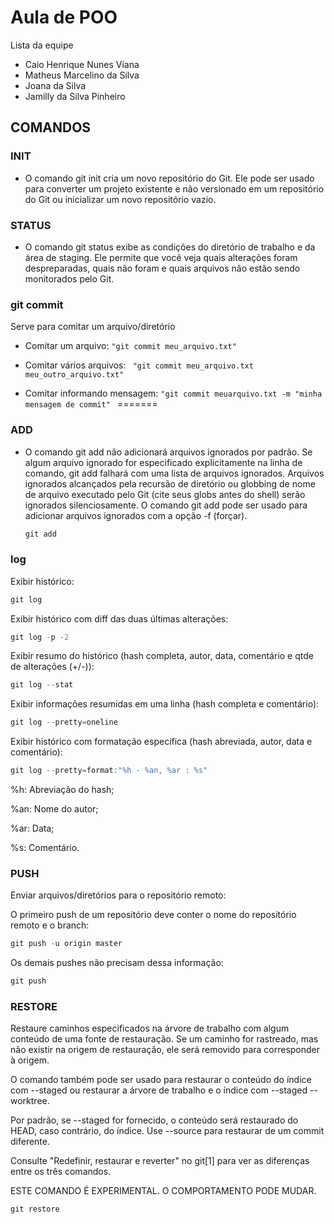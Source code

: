 # Aula de POO 

Lista da equipe

- Caio Henrique Nunes Viana
- Matheus Marcelino da Silva
- Joana da Silva
- Jamilly da Silva Pinheiro

## COMANDOS

### INIT

- O comando git init cria um novo repositório do Git. Ele pode ser usado para converter um projeto existente e não versionado em um repositório do Git ou inicializar um novo repositório vazio.

### STATUS

- O comando git status exibe as condições do diretório de trabalho e da área de staging. Ele permite que você veja quais alterações foram despreparadas, quais não foram e quais arquivos não estão sendo monitorados pelo Git.

### git commit
Serve para comitar um arquivo/diretório

- Comitar um arquivo: ``` "git commit meu_arquivo.txt" ```

- Comitar vários arquivos: ``` "git commit meu_arquivo.txt meu_outro_arquivo.txt"```
- Comitar informando mensagem: ```"git commit meuarquivo.txt -m "minha mensagem de commit" ```
=======
### ADD
- O comando git add não adicionará arquivos ignorados por padrão. Se algum arquivo ignorado for especificado explicitamente na linha de comando, git add falhará com uma lista de arquivos ignorados. Arquivos ignorados alcançados pela recursão de diretório ou globbing de nome de arquivo executado pelo Git (cite seus globs antes do shell) serão ignorados silenciosamente. O comando git add pode ser usado para adicionar arquivos ignorados com a opção -f (forçar).
  ```java
  git add
  ``````
### log 

Exibir histórico:
```java
git log
``````
Exibir histórico com diff das duas últimas alterações:

```java
git log -p -2
``````
Exibir resumo do histórico (hash completa, autor, data, comentário e qtde de alterações (+/-)):

```java
git log --stat
``````

Exibir informações resumidas em uma linha (hash completa e comentário):

```java
git log --pretty=oneline
``````

Exibir histórico com formatação específica (hash abreviada, autor, data e comentário):

```java
git log --pretty=format:"%h - %an, %ar : %s"
``````
%h: Abreviação do hash;

%an: Nome do autor;

%ar: Data;

%s: Comentário.

### PUSH
Enviar arquivos/diretórios para o repositório remoto:

O primeiro push de um repositório deve conter o nome do repositório remoto e o branch:
```java
git push -u origin master
``````
Os demais pushes não precisam dessa informação:
```java
git push
``````
### RESTORE

Restaure caminhos especificados na árvore de trabalho com algum conteúdo de uma fonte de restauração. Se um caminho for rastreado, mas não existir na origem de restauração, ele será removido para corresponder à origem.

O comando também pode ser usado para restaurar o conteúdo do índice com --staged ou restaurar a árvore de trabalho e o índice com --staged --worktree.

Por padrão, se --staged for fornecido, o conteúdo será restaurado do HEAD, caso contrário, do índice. Use --source para restaurar de um commit diferente.

Consulte "Redefinir, restaurar e reverter" no git[1] para ver as diferenças entre os três comandos.

ESTE COMANDO É EXPERIMENTAL. O COMPORTAMENTO PODE MUDAR.
```java
git restore 
``````

